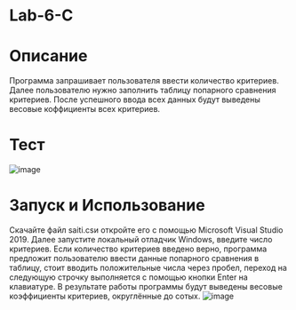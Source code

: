 # Lab-6-C
# Описание
Программа запрашивает пользователя ввести количество критериев. Далее пользователю нужно заполнить таблицу попарного сравнения критериев. После успешного ввода всех данных будут выведены весовые коффициенты всех критериев.
# Тест
![image](https://user-images.githubusercontent.com/40490397/147493646-3b0430f3-da62-49e9-aa62-abd816573466.png)

# Запуск и Использование
Скачайте файл saiti.csи откройте его с помощью Microsoft Visual Studio 2019. Далее запустите локальный отладчик Windows, введите число критериев. Если количество критериев введено верно, программа предложит пользователю ввести данные попарного сравнения в таблицу, стоит вводить положительные числа через пробел, переход на следующую строчку выполняется с помощью кнопки Enter на клавиатуре. В результате работы программы будут выведены весовые коэффициенты критериев, округлённые до сотых.
![image](https://user-images.githubusercontent.com/40490397/147493566-e9d39940-13ff-4650-8e73-82ec32e06deb.png)
